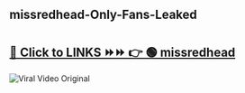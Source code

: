 
 ## missredhead-Only-Fans-Leaked

# <h2><a href="https://clipsfans.com/missredhead&ref=git">🔗 Click to LINKS ⏩⏩ 👉 🟢 missredhead </a></h2>

<a href="https://clipsfans.com/missredhead&ref=git" rel="nofollow" data-target="animated-image.originalLink"><img src="https://i.ibb.co.com/xMMVF88/686577567.gif" alt="Viral Video Original" style="max-width: 100%; display: inline-block;" data-target="animated-image.originalImage"></a>
